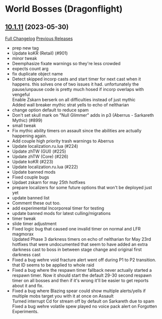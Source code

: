 # <DBM> World Bosses (Dragonflight)

## [10.1.11](https://github.com/DeadlyBossMods/DBM-Retail/tree/10.1.11) (2023-05-30)
[Full Changelog](https://github.com/DeadlyBossMods/DBM-Retail/compare/10.1.10...10.1.11) [Previous Releases](https://github.com/DeadlyBossMods/DBM-Retail/releases)

- prep new tag  
- Update koKR (Retail) (#901)  
- minor tweak  
- Deemphasize fixate warnings so they're less crowded  
- expects count arg  
- fix duplicate object name  
- Detect skipped incorp casts and start timer for next cast when it happens. this solves one of two issues it had. unfortunately the pause/unpause code is pretty much hosed if incorp overlaps with vengeful  
    Enable Zskarn berserk on all difficulties instead of just mythic  
    Added wall breaker mythic strat yells to echo of neltharian  
- change option default to reduce spam  
- Don't set skull mark on "Null Glimmer" adds in p3 (Aberrus - Sarkareth Mythic) (#899)  
- small tweak  
- Fix mythic ability timers on assault since the abilities are actually happening again.  
- Add couple high priority trash warnings to Aberrus  
- Update localization.ru.lua (#224)  
- Update zhTW (GUI) (#225)  
- Update zhTW (Core) (#226)  
- Update koKR (#223)  
- Update localization.ru.lua (#222)  
- Update banned mods  
- Fixed couple bugs  
- Updaet zskarn for may 25th hotfixes  
- prepare localizers for some future options that won't be deployed just yet  
- update banned list  
- Comment these out too.  
- add experimental Incorporeal timer for testing  
- update banned mods for latest culling/migrations  
- timer tweak  
- slide timer adjustment  
- Fixed logic bug that caused one invalid timer on normal and LFR magmorax  
    Updated Phase 3 darkness timers on echo of neltharian for May 23rd hotfixes that were undocumented that seem to have added an extra darkness cast to boss in between stage change and original first darkness cast  
- Fixed a bug wehre void fracture alert went off during P1 to P2 transition. that ID seems to be applied to whole raid  
- Fixed a bug where the respawn timer fallback never actually started a respawn timer. Now it should start the default 29-30 second respawn timer on all bosses and then if it's wrong it'll be easier to get reports about it and fix.  
- Fixed a bug where Blazing spear could show multiple alerts/yells if multiple mobs target you with it at once on Assault  
    Turned interrupt Cd for stream off by default on Sarkareth due to spam  
    Fixed a bug wehre volatile spew played no voice pack alert on Forgotten Experiments.  
